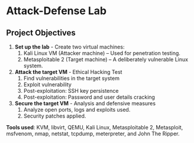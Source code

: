 # Attack-Defense Lab

## Project Objectives

1. **Set up the lab** - Create two virtual machines: 
	1. Kali Linux VM (Attacker machine) – Used for penetration testing.
	2. Metasploitable 2 (Target machine) – A deliberately vulnerable Linux system.
2. **Attack the target VM** - Ethical Hacking Test
	1. Find vulnerabilities in the target system
	2. Exploit vulnerability
	3. Post-exploitation: SSH key persistence
	4. Post-exploitation: Password and user details cracking
3. **Secure the target VM** - Analysis and defensive measures
	1. Analyze open ports, logs and exploits used.
	2. Security patches applied.


**Tools used**: KVM, libvirt, QEMU, Kali Linux, Metasploitable 2, Metasploit, msfvenom, nmap, netstat, tcpdump, meterpreter, and John The Ripper.